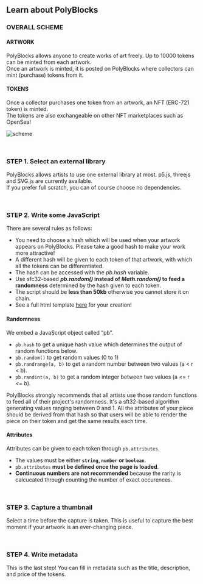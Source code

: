 ## Learn about PolyBlocks

### OVERALL SCHEME

#### ARTWORK

PolyBlocks allows anyone to create works of art freely. Up to 10000 tokens can be minted from each artwork.  
Once an artwork is minted, it is posted on PolyBlocks where collectors can mint (purchase) tokens from it.

#### TOKENS

Once a collector purchases one token from an artwork, an NFT (ERC-721 token) is minted.  
The tokens are also exchangeable on other NFT marketplaces such as OpenSea!

![scheme](img/guide.png?raw=true "scheme")

<br />

### STEP 1. Select an external library

PolyBlocks allows artists to use one external library at most. p5.js, threejs and SVG.js are currently available.  
If you prefer full scratch, you can of course choose no dependencies.  

<br />

### STEP 2. Write some JavaScript

There are several rules as follows:

- You need to choose a hash which will be used when your artwork appears on PolyBlocks. Please take a good hash to make your work more attractive!
- A different hash will be given to each token of that artwork, with which all the tokens can be differentiated.
- The hash can be accessed with the *pb.hash* variable.
- Use sfc32-based ***pb.random()* instead of *Math.random()* to feed a randomness** determined by the hash given to each token.
- The script should be **less than 50kb** otherwise you cannot store it on chain.
- See a full html template [here](https://polyblocks.io/learn/template) for your creation!


#### Randomness

We embed a JavaScript object called “pb”.

- `pb.hash` to get a unique hash value which determines the output of random functions below.
- `pb.random()` to get random values (0 to 1)
- `pb.randrange(a, b)` to get a random number between two values (a < r < b).
- `pb.randint(a, b)` to get a random integer between two values (a <= r <= b).

PolyBlocks strongly recommends that all artists use those random functions to feed all of their project&apos;s randomness. It&apos;s a sft32-based algorithm generating values ranging between 0 and 1.
All the attributes of your piece should be derived from that hash so that users will be able to render the piece on their token and get the same results each time.

#### Attributes

Attributes can be given to each token through `pb.attributes`.  

- The values must be either **`string`, `number` or `boolean`**.
- `pb.attributes` **must be defined once the page is loaded**.
- **Continuous numbers are not recommended** because the rarity is calcucated through counting the number of exact occurences.

<br />

### STEP 3. Capture a thumbnail

Select a time before the capture is taken. This is useful to capture the best moment if your artwork is an ever-changing piece.

<br />

### STEP 4. Write metadata

This is the last step! You can fill in metadata such as the title, description, and price of the tokens.

